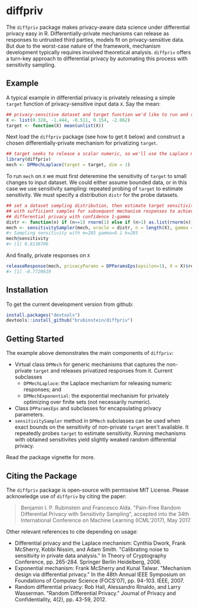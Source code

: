 <!-- README.md is generated from README.Rmd. Please edit that file -->
diffpriv
========

The `diffpriv` package makes privacy-aware data science under differential privacy easy in R. Differentially-private mechanisms can release as responses to untrusted third parties, models fit on privacy-sensitive data. But due to the worst-case nature of the framework, mechanism development typically requires involved theoretical analysis. `diffpriv` offers a turn-key approach to differential privacy by automating this process with sensitivity sampling.

Example
-------

A typical example in differential privacy is privately releasing a simple `target` function of privacy-sensitive input data `X`. Say the mean:

``` r
## privacy-sensitive dataset and target function we'd like to run and release
X <- list(0.328, -1.444, -0.511, 0.154, -2.062)
target <- function(X) mean(unlist(X))
```

Next load the `diffpriv` package (see how to get it below) and construct a chosen differentially-private mechanism for privatizing `target`.

``` r
## target seeks to release a scalar numeric, so we'll use the Laplace mechanism
library(diffpriv)
mech <- DPMechLaplace(target = target, dim = 1)
```

To run `mech` on `X` we must first deteremine the sensitivity of `target` to small changes to input dataset. We could either assume bounded data, or in this case we use sensitivity sampling: repeated probing of `target` to estimate sensitivity. We must specify a distribution `distr` for the probe datasets.

``` r
## set a dataset sampling distribution, then estimate target sensitivity with
## with sufficient samples for subsequent mechanism responses to achieve random
## differential privacy with confidence 1-gamma
distr <- function(n) if (n==1) rnorm(1) else if (n>1) as.list(rnorm(n))
mech <- sensitivitySampler(mech, oracle = distr, n = length(X), gamma = 0.1)
#> Sampling sensitivity with m=285 gamma=0.1 k=285
mech@sensitivity
#> [1] 0.8136706
```

And finally, private responses on `X`

``` r
releaseResponse(mech, privacyParams = DPParamsEps(epsilon=1), X = X)$response
#> [1] -0.7720619
```

Installation
------------

To get the current development version from github:

``` r
install.packages("devtools")
devtools::install_github("brubinstein/diffpriv")
```

Getting Started
---------------

The example above demonstrates the main components of `diffpriv`:

-   Virtual class `DPMech` for generic mechanisms that captures the non-private `target` and releases privatized responses from it. Current subclasses
    -   `DPMechLaplace`: the Laplace mechanism for releasing numeric responses; and
    -   `DPMechExponential`: the exponential mechanism for privately optimizing over finite sets (not necessarily numeric).
-   Class `DPParamsEps` and subclasses for encapsulating privacy parameters.
-   `sensitivitySampler` method in `DPMech` subclasses can be used when exact bounds on the sensitivity of non-private `target` aren't available. It repeatedly probes `target` to estimate sensitivity. Running mechanisms with obtained sensitivites yield slightly weaked random differential privacy.

Read the package vignette for more.

Citing the Package
------------------

The `diffpriv` package is open-source with permissive MIT License. Please acknowledge use of `diffpriv` by citing the paper:

> Benjamin I. P. Rubinstein and Francesco Alda. "Pain-Free Random Differential Privacy with Sensitivity Sampling", accepted into the 34th International Conference on Machine Learning (ICML'2017), May 2017.

Other relevant references to cite depending on usage:

-   Differential privacy and the Laplace mechanism: Cynthia Dwork, Frank McSherry, Kobbi Nissim, and Adam Smith. "Calibrating noise to sensitivity in private data analysis." In Theory of Cryptography Conference, pp. 265-284. Springer Berlin Heidelberg, 2006.
-   Exponential mechanism: Frank McSherry and Kunal Talwar. "Mechanism design via differential privacy." In the 48th Annual IEEE Symposium on Foundations of Computer Science (FOCS'07), pp. 94-103. IEEE, 2007.
-   Random differential privacy: Rob Hall, Alessandro Rinaldo, and Larry Wasserman. "Random Differential Privacy." Journal of Privacy and Confidentiality, 4(2), pp. 43-59, 2012.
